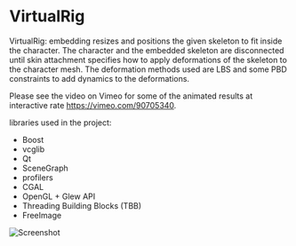 VirtualRig
===================================

VirtualRig: embedding resizes and positions the given skeleton to fit inside the character. The character and the embedded skeleton are disconnected until skin attachment specifies how to apply deformations of the skeleton to the character mesh. The deformation methods used are LBS and some PBD constraints to add dynamics to the deformations.

Please see the video on Vimeo for some of the animated results at interactive rate https://vimeo.com/90705340.

libraries used in the project:
- Boost
- vcglib
- Qt
- SceneGraph 
- profilers
- CGAL
- OpenGL + Glew API
- Threading Building Blocks (TBB)
- FreeImage 

![Screenshot](https://github.com/NadineAB/VirtualRig/blob/master/Screen%20Shot.png)
